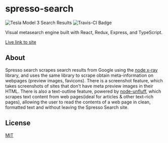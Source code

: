 # spresso-search
![Tesla Model 3 Search Results](https://i.imgur.com/aV3uZr3.png)
![Travis-CI Badge](https://travis-ci.com/JoshuaScript/spresso-search.svg?branch=master)

Visual metasearch engine built with React, Redux, Express, and TypeScript.

[Live link to site](http://spresso-search.herokuapp.com/)

## About
Spresso search scrapes search results from Google using the [node x-ray](https://github.com/matthewmueller/x-ray) library, and uses the same library to scrape obtain meta-information on webpages (preview images, favicons). There is a screenshot feature, which takes screenshots of sites that don't have meta preview images in their HTML. There is also a text-outline feature, powered by [node-unfluff](https://github.com/ageitgey/node-unfluff), which scrapes text content from web pages(ideal for articles & other text-rich pages), allowing the user to read the contents of a web page in clean, formatted text and without leaving the Spresso Search site.

## License
[MIT](https://github.com/JoshuaScript/spresso-search/LICENSE.md)
